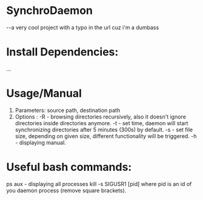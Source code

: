 # SynchroDaemon
--a very cool project with a typo in the url cuz i'm a dumbass

# Install Dependencies:
...

# Usage/Manual
1. Parameters: source path, destination path
2. Options :
      -R - browsing directories recursively, also it doesn't ignore directories inside directories anymore.
      -t - set time, daemon will start synchronizing directories after 5 minutes (300s) by default.
      -s - set file size, depending on given size, different functionality will be triggered.
      -h - displaying manual.
      
# Useful bash commands:
ps aux - displaying all processes
kill -s SIGUSR1 [pid] where pid is an id of you daemon process (remove square brackets).

